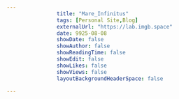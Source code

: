 ---
                title: "Mare_Infinitus"
                tags: [Personal Site,Blog]
                externalUrl: "https://lab.imgb.space"
                date: 9925-08-08
                showDate: false
                showAuthor: false
                showReadingTime: false
                showEdit: false
                showLikes: false
                showViews: false
                layoutBackgroundHeaderSpace: false
                ---
